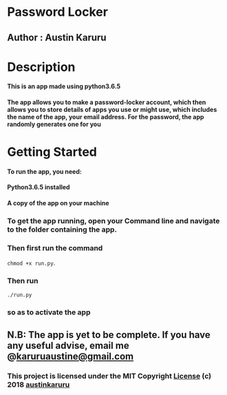 # Password Locker

## Author : Austin Karuru

# Description

#### This is an app made using python3.6.5

#### The app allows you to make a password-locker account, which then allows you to store details of apps you use or might use, which includes the name of the app, your email address. For the password, the app randomly generates one for you

# Getting Started

#### To run the app, you need:

#### Python3.6.5 installed

#### A copy of the app on your machine

### To get the app running, open your Command line and navigate to the folder containing the app.

### Then first run the command 
`chmod +x run.py`.

### Then run 
`./run.py` 
### so as to activate the app

## N.B: The app is yet to be complete. If you have any useful advise, email me @karuruaustine@gmail.com

### This project is licensed under the MIT Copyright <a href="https://github.com/austinkaruru/password-locker/blob/master/LICENSE">License</a> (c) 2018 <a href="https://github.com/austinkaruru">austinkaruru</a>
